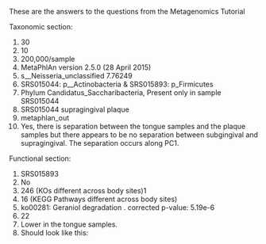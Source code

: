 These are the answers to the questions from the Metagenomics Tutorial

Taxonomic section:

1. 30
2. 10
3. 200,000/sample
4. MetaPhlAn version 2.5.0 (28 April 2015)
5. s__Neisseria_unclassified	7.76249
6. SRS015044: p__Actinobacteria & SRS015893: p_Firmicutes
7. Phylum Candidatus_Saccharibacteria, Present only in sample SRS015044
8. SRS015044 supragingival plaque
9. metaphlan_out
10. Yes, there is separation between the tongue samples and the plaque samples but there appears to be no separation between subgingival and supragingival. The separation occurs along PC1.

  
Functional section:

1. SRS015893
2. No
3. 246 (KOs different across body sites)1
4. 16 (KEGG Pathways different across body sites)
5. ko00281: Geraniol degradation . corrected p-value: 5.19e-6
6. 22
7. Lower in the tongue samples.
8. Should look like this: